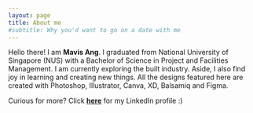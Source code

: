 ```yaml
---
layout: page
title: About me
#subtitle: Why you'd want to go on a date with me
---
```


Hello there! I am **Mavis Ang**. I graduated from National University of Singapore (NUS) with a Bachelor of Science in Project and Facilities Management. I am currently exploring the built industry. Aside, I also find joy in learning and creating new things. All the designs featured here are created with Photoshop, Illustrator, Canva, XD, Balsamiq and Figma.

Curious for more? Click [**here**](https://www.linkedin.com/in/anglynnmavis/) for my LinkedIn profile :)


